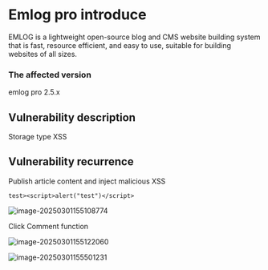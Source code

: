 # Emlog pro introduce

EMLOG is a lightweight open-source blog and CMS website building system that is fast, resource efficient, and easy to use, suitable for building websites of all sizes.

### The affected version

emlog pro 2.5.x

## Vulnerability description

Storage type XSS

## Vulnerability recurrence

Publish article content and inject malicious XSS

```
test><script>alert("test")</script>
```

![image-20250301155108774](./emlog-xss-2.assets/image-20250301155206361.png)

Click Comment function

![image-20250301155122060](./emlog-xss-2.assets/image-20250301155122060.png)

![image-20250301155501231](./emlog-xss-2.assets/image-20250301155501231.png)